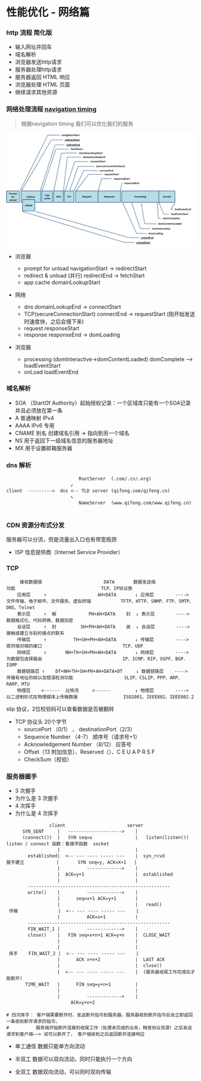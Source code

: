# 性能优化 - 网络篇

### http 流程 简化版

- 输入网址并回车
- 域名解析
- 浏览器发送http请求
- 服务器处理http请求
- 服务器返回 HTML 响应
- 浏览器处理 HTML 页面
- 继续请求其他资源

### 网络处理流程 [navigation timing](https://www.w3.org/TR/navigation-timing/)

> 根据navigation timing 我们可以优化我们的服务

![navigation timing](../imgs/timing-overview.png)

- 浏览器
    - prompt for unload    navigationStart  ->  redirectStart
    - redirect & unload (并行)   redirectEnd -> fetchStart 
    - app cache            domainLookupStart   

- 网络
    - dns                  domainLookupEnd -> connectStart
    - TCP(secureConnectionStart)  connectEnd -> requestStart     (刚开始发送时速度快，之后会慢下来)
    - request               responseStart
    - response              responseEnd -> domLoading

- 浏览器
    - processing (domInteractive->domContentLoaded)    domComplete --> loadEventStart
    - onLoad                loadEventEnd   


### 域名解析

- SOA （StartOf Authority）起始授权记录：一个区域库只能有一个SOA记录并且必须放在第一条
- A   普通映射 IPv4
- AAAA IPv6 专用
- CNAME  别名 创建域名引用 -> 指向到另一个域名
- NS  用于返回下一级域名信息的服务器地址
- MX  用于设置邮箱服务器

### dns 解析

```
                           RootServer  (.com/.cn/.org)
                        ↙
client  --------->  dns <-- TLD server (qifeng.com/qifeng.cn)
                        ↖ 
                           NameServer  (www.qifeng.com/www.qifeng.cn)
                    

```

### CDN 资源分布式分发      

服务器可以分流，但是流量出入口也有带宽瓶颈

- ISP 信息提供商（Internet Service Provider）

### TCP

```
     接收数据端                       DATA       数据发送端                     功能                                TCP、IP协议族
    应用层     ↑                   AH+DATA       ↓ 应用层        ---->  文件传输、电子邮件、文件服务、虚拟终端           TFTP、HTTP、SNMP、FTP、SMTP、DNS、Telnet
    表示层     ↑  解            PH+AH+DATA    封  ↓ 表示层        ---->  数据格式化、代码转换、数据加密
    会话层     ↑  封         SH+PH+AH+DATA    装  ↓ 会话层        ---->  接触或建立与别的接点的联系
    传输层     ↑          TH+SH+PH+AH+DATA       ↓ 传输层        ---->  提供端对端的接口                              TCP、UDP
    网络层     ↑       NH+TH+SH+PH+AH+DATA       ↓ 网络层        ---->  为数据包选择路由                              IP、ICMP、RIP、OSPF、BGP、IGMP
    数据链路层 ↑    DT+NH+TH+SH+PH+AH+DATA+DT     ↓ 数据链路层    ---->  传输有地址的帧以及错误检测功能                   SLIP、CSLIP、PPP、ARP、RARP、MTU
    物理层    <------  比特流     <------         ↓ 物理层        ---->  以二进制形式在物理媒体上传输数据                 ISO2001、IEEE802、IEEE802.2

```


slip 协议，2位校验码可以查看数据是否被翻转

- TCP 协议头 20个字节
    - sourcePort （0/1） 、 destinationPort（2/3）
    - Sequence Number （4-7） 顺序号（请求号+1）
    - Acknowledgement Number （8/12） 应答号
    - Offset（13 附加信息）、Reserved（）、C E U A P R S F
    - CheckSum（校验）

### 服务器握手

- 3 次握手
- 为什么是 3 次握手
- 4 次挥手
- 为什么是 4 次挥手

```
                client                       server
      SYN_SENT     |   -------------------->    |
      (connect())  |   SYN seq=x                |   listen(listen())    listen / connect 函数：套接字函数  socket
                   |                            |
        established|  <-- --- ---- ----- ---    |  syn_rcvd
握手建立            |       SYN seq=y, ACK=X+1   |
                   |          ------------->    |
                   |  ACK=y+1                   |  established
                   |                            |
        -----------------------------------------------------
        write()    |          ------------->    |
                   |      seq=x+1 ACK=y+1       |
                   |                            |   read()
 传输               |  <-- --- ---- ----- ---    |  
                   |          ACK=x+1           |
        -----------------------------------------------------       
        FIN_WAIT_1 |          ------------->    |
        close()    |   FIN seq=x+n+1 ACK=y+n    |  CLOSE_WAIT
                   |                            |
                   |                            |
 挥手    FIN_WAIT_2 |  <-- --- ---- ----- ---    |  
                   |      ACK x+n+2             |  LAST ACK 
                   |                            |  close()
                   |  <-- --- ---- ----- ---    |  (服务器收尾工作完成后才能断开)
       TIME_WAIT   |      FIN seq=y+n+1         |
                   |                            |
                   |          ------------->    |
                        ACK=y+n+2

# 四次挥手： 客户端需要断开时，发送断开指令到服务器。服务器收到断开指令后会立即返回一条收到断开请求的指令。
#          服务端开始断开连接的收尾工作（处理未完成的业务，释放协议资源）之后发送请求到客户端——> 说可以断开了， 客户端收到之后返回断开连接响应

```

- 单工通信 数据只能单方向流动

- 半双工    数据可以双向流动，同时只能执行一个方向

- 全双工   数据双向流动，可以同时双向传输